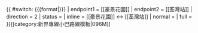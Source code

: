 {{ #switch: {{{format|}}}
  | endpoint1 = [[豪景花園]]
  | endpoint2 = [[荃灣站]]
  | direction = 2
  | status =
  | inline = [[豪景花園]] ↔ [[荃灣站]]
  | normal =
  | full =
}}<noinclude>[[category:新界專線小巴路線模板|096M]]</noinclude>